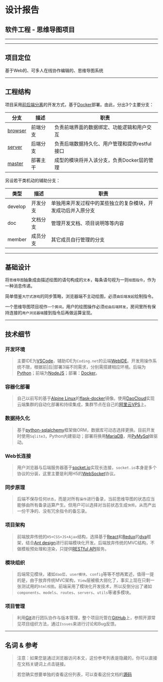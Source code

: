 # 设计报告
## 软件工程 - 思维导图项目
***

***
## 项目定位

基于Web的、可多人在线协作编辑的、思维导图系统

***
## 工程结构

项目采用[前后端分离][]的开发方式，基于[Docker][]部署。由此，分出3个主要分支：

|分支|描述|职责|
|--|--|--|
|[browser][]|前端分支|负责前端界面的数据绑定、功能逻辑和用户交互|
|[server][]|后端分支|负责后端数据持久化、用户管理和提供restful接口|
|[master][]|部署主干|成型的模块将并入该分支，负责Docker层的管理|

另设若干类机动的辅助分支：

|类型|描述|职责|
|--|--|--|
|develop|开发分支|单独用来开发过程中的某些独立的复杂模块，开发成功后并入原分支|
|doc|文档分支|管理开发文档、项目说明等等内容|
|member|成员分支|其它成员自行管理的分支|

***
## 基础设计

将`思维导图`抽象成由描述绘图的语句构成的`文本`，每条语句视为一则`绘图指令`，作为一种消息传递。

简单借鉴`大厅式游戏`的同步策略，浏览器端不主动绘图，必须`由后端发起`绘制指令。

一个思维导图项目视作`一个房间`，用户的绘图操作必须`经由后端转发`，房间里所有保持连接的`用户浏览器端`接到指令后再做运算呈现。

***
## 技术细节

### 开发环境
> 主要IDE为[VSCode][]，辅助IDE为`Coding.net`的云端[WebIDE][]。开发用操作系统不限，根据前|后|部署3端不同需求，分别需搭建相应环境。后端为[Python][]；前端为[NodeJS][]；部署：[Docker][]。

### 容器化部署
> 自己以前写的基于[Alpine Linux][]的[flask-docker][]镜像。使用[DaoCloud][]实现云端集群的自动化部署和持续集成，集群节点在自己的[阿里云VPS][]上。

### 数据持久化
> 基于[python-sqlalchemy][python-sqlalchemy]框架做ORM，数据库可动态选择更换。目前开发时使用`Sqlite3`，Python内建驱动；部署将换用[MariaDB][]，用[PyMySql][]做驱动。

### Web长连接
> 用户浏览器与后端服务器基于[socket.io][]实现长连接，`socket.io`本身是多个协议的分装，这里主要是利用H5的[WebSocket][]协议。

### 同步原理
> 后端不保存任何`状态`，而是对所有`操作`进行备录，当前思维导图的状态应当能够由所有备录运算产生。但用户可以选择对当前状态生成`快照`，从而产出一份干净的、没有冗余指令的备忘录。

### 项目架构
> 前端放弃传统的`H5+CSS+JS+Ajax`结构，选择基于[React][]和[Redux][]的[dva]框架，结合[Ant design][]进行前端模块化开发。后端放弃传统的MVC结构，不做模板预处理和渲染，只提供[RESTful API][]服务。

### 模块组织
> 后端常见模块，诸如`dao层`、`user模块`、`config`等等不想再累述，值得一提的是，由于放弃传统MVC架构，`View`层被极大弱化了，事实上现在只剩一张测试用的`html视图`。前端采用了模块化开发技术，所以反倒分出了诸如`components`、`models`、`routes`、`servers`、`utils`等诸多模块。

### 项目管理
> 利用[Git]进行团队协作与版本管理，整个项目托管在[GitHub]上，参照开源常见项目组织方法，通过`Issues`来进行讨论和Bug反馈。

***
## 名词 & 参考
> 注意：如果您是通过浏览器访问本文，这份参考列表是隐藏的，你可以直接在文档关键词上点击链接。

> 若您确实想要单独的查看这份列表，可以查看这份文档的[源码](https://raw.githubusercontent.com/zhengxiaoyao0716/Mindmap/doc/设计报告.md)

[browser]: https://github.com/zhengxiaoyao0716/Mindmap/tree/browser "前端分支"
[server]: https://github.com/zhengxiaoyao0716/Mindmap/tree/server "后端分支"
[master]: https://github.com/zhengxiaoyao0716/Mindmap/tree/master "部署主干"

[VSCode]: https://code.visualstudio.com/ "微软开源神器：VSCode"
[WebIDE]: https://ide.coding.net/ "Coding云端神器：WebIDE"
[DaoCloud]: hhttps://www.daocloud.io/ "DaoCloud"

[Python]: https://www.python.org/ "Python"
[NodeJS]: https://nodejs.org/en/ "NodeJS"
[docker]: https://www.docker.com/what-docker "what-docker"

[flask]: http://flask.pocoo.org/ "Python Web 框架"
[flask-socketio]: http://flask-socketio.readthedocs.io "Python版本的SocketIO实现"
[flask-docker]: https://hub.docker.com/r/zhengxiaoyao0716/flask/ "flask-docker"
[python-sqlalchemy]: http://docs.sqlalchemy.org/ "Python ORM 神器"
[PyMySql]: https://github.com/PyMySQL/PyMySQL "Python Mysql 驱动"

[Alpine Linux]: https://www.alpinelinux.org/about/ "Alpine Linux"
[MariaDB]: https://mariadb.org/about/ "Mysql替代品"
[socket.io]: https://socket.io "长连接解决方案"
[WebSocket]: https://www.w3.org/TR/websockets/ "H5长连接协议"
[阿里云VPS]: https://cn.aliyun.com/product/ecs "阿里云VPS"

[React]: https://facebook.github.io/react/ "Facebook开源框架"
[Redux]: http://redux.js.org/ "JS函数式编程架构"
[dva]: https://github.com/dvajs/dva/blob/master/docs/Concepts_zh-CN.md "dva概念"
[Ant design]: https://ant.design "蚂蚁金服最佳实践"
[RESTful API]: https://en.wikipedia.org/wiki/Representational_state_transfer "REST的Wiki介绍"
[Git]: https://git-scm.com/ "Git官网"
[GitHub]: https://github.com/zhengxiaoyao0716 "我的GitHub"

[前后端分离]: https://www.zhihu.com/question/28207685 "Web 前后端分离的意义大吗？"
